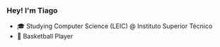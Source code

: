 ### Hey! I'm Tiago
- 🎓 Studying Computer Science (LEIC) @ Instituto Superior Técnico
- 🏀 Basketball Player
